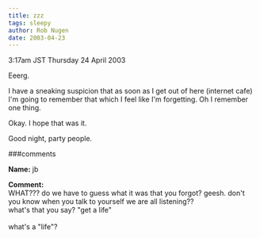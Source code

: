```yaml
---
title: zzz
tags: sleepy
author: Rob Nugen
date: 2003-04-23
---
```


<p class=date>3:17am JST Thursday 24 April 2003</p>

<p>Eeerg.</p>

<p>I have a sneaking suspicion that as soon as I get out of here
(internet cafe) I'm going to remember that which I feel like I'm
forgetting.  Oh I remember one thing.</p>

<p>Okay.  I hope that was it.</p>

<p>Good night, party people.</p>

###comments


<p><b>Name:</b> jb

<p><b>Comment:</b>
<br>WHAT??? do we have to guess what it was that you forgot?  geesh.  don't you know when you talk to yourself we are all listening??<br>
what's that you say?  "get a life"  <br>
<br>
what's a "life"?

